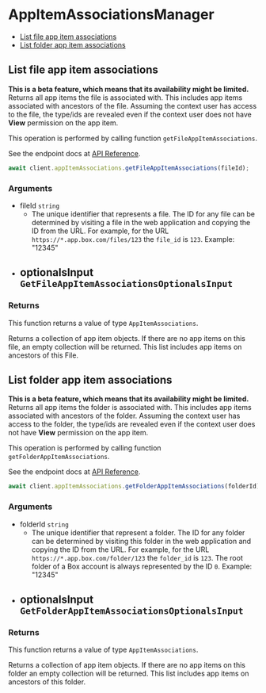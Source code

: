 # AppItemAssociationsManager

- [List file app item associations](#list-file-app-item-associations)
- [List folder app item associations](#list-folder-app-item-associations)

## List file app item associations

**This is a beta feature, which means that its availability might be limited.**
Returns all app items the file is associated with. This includes app items
associated with ancestors of the file. Assuming the context user has access
to the file, the type/ids are revealed even if the context user does not
have **View** permission on the app item.

This operation is performed by calling function `getFileAppItemAssociations`.

See the endpoint docs at
[API Reference](https://developer.box.com/reference/get-files-id-app-item-associations/).

<!-- sample get_files_id_app_item_associations -->

```ts
await client.appItemAssociations.getFileAppItemAssociations(fileId);
```

### Arguments

- fileId `string`
  - The unique identifier that represents a file. The ID for any file can be determined by visiting a file in the web application and copying the ID from the URL. For example, for the URL `https://*.app.box.com/files/123` the `file_id` is `123`. Example: "12345"
- optionalsInput `GetFileAppItemAssociationsOptionalsInput`
  -

### Returns

This function returns a value of type `AppItemAssociations`.

Returns a collection of app item objects. If there are no
app items on this file, an empty collection will be returned.
This list includes app items on ancestors of this File.

## List folder app item associations

**This is a beta feature, which means that its availability might be limited.**
Returns all app items the folder is associated with. This includes app items
associated with ancestors of the folder. Assuming the context user has access
to the folder, the type/ids are revealed even if the context user does not
have **View** permission on the app item.

This operation is performed by calling function `getFolderAppItemAssociations`.

See the endpoint docs at
[API Reference](https://developer.box.com/reference/get-folders-id-app-item-associations/).

<!-- sample get_folders_id_app_item_associations -->

```ts
await client.appItemAssociations.getFolderAppItemAssociations(folderId);
```

### Arguments

- folderId `string`
  - The unique identifier that represent a folder. The ID for any folder can be determined by visiting this folder in the web application and copying the ID from the URL. For example, for the URL `https://*.app.box.com/folder/123` the `folder_id` is `123`. The root folder of a Box account is always represented by the ID `0`. Example: "12345"
- optionalsInput `GetFolderAppItemAssociationsOptionalsInput`
  -

### Returns

This function returns a value of type `AppItemAssociations`.

Returns a collection of app item objects. If there are no
app items on this folder an empty collection will be returned.
This list includes app items on ancestors of this folder.
